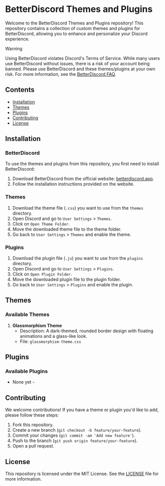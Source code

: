 # BetterDiscord Themes and Plugins

Welcome to the BetterDiscord Themes and Plugins repository! This repository contains a collection of custom themes and plugins for BetterDiscord, allowing you to enhance and personalize your Discord experience.

> [!WARNING]
> Using BetterDiscord violates Discord's Terms of Service. While many users use BetterDiscord without issues, there is a risk of your account being banned. Please use BetterDiscord and these themes/plugins at your own risk. For more information, see the [BetterDiscord FAQ](https://betterdiscord.app/Community/FAQ).


## Contents

- [Installation](#installation)
- [Themes](#themes)
- [Plugins](#plugins)
- [Contributing](#contributing)
- [License](#license)

## Installation

### BetterDiscord

To use the themes and plugins from this repository, you first need to install BetterDiscord:

1. Download BetterDiscord from the official website: [betterdiscord.app](https://betterdiscord.app/).
2. Follow the installation instructions provided on the website.

### Themes

1. Download the theme file (`.css`) you want to use from the `themes` directory.
2. Open Discord and go to `User Settings` > `Themes`.
3. Click on `Open Theme Folder`.
4. Move the downloaded theme file to the theme folder.
5. Go back to `User Settings` > `Themes` and enable the theme.

### Plugins

1. Download the plugin file (`.js`) you want to use from the `plugins` directory.
2. Open Discord and go to `User Settings` > `Plugins`.
3. Click on `Open Plugin Folder`.
4. Move the downloaded plugin file to the plugin folder.
5. Go back to `User Settings` > `Plugins` and enable the plugin.

## Themes

### Available Themes

1. **Glassmorphism Theme**
   - Description: A dark-themed, rounded border design with floating animations and a glass-like look.
   - File: `glassmorphism-theme.css`

## Plugins

### Available Plugins
- None yet - 

## Contributing

We welcome contributions! If you have a theme or plugin you'd like to add, please follow these steps:

1. Fork this repository.
2. Create a new branch (`git checkout -b feature/your-feature`).
3. Commit your changes (`git commit -am 'Add new feature'`).
4. Push to the branch (`git push origin feature/your-feature`).
5. Open a pull request.

## License

This repository is licensed under the MIT License. See the [LICENSE](LICENSE) file for more information.
